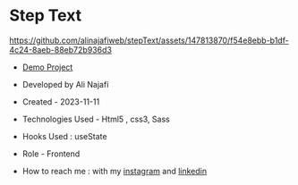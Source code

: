 # Step Text


https://github.com/alinajafiweb/stepText/assets/147813870/f54e8ebb-b1df-4c24-8aeb-88eb72b936d3



- [Demo Project](https://alinajafi-developer.github.io/stepText/)

- Developed by Ali Najafi

- Created - 2023-11-11

- Technologies Used - Html5 , css3, Sass

- Hooks Used : useState 

- Role - Frontend

- How to reach me : with my [instagram](https://www.instagram.com/alinajafi_developer) and [linkedin](https://www.linkedin.com/in/alinajafi-developer/)
